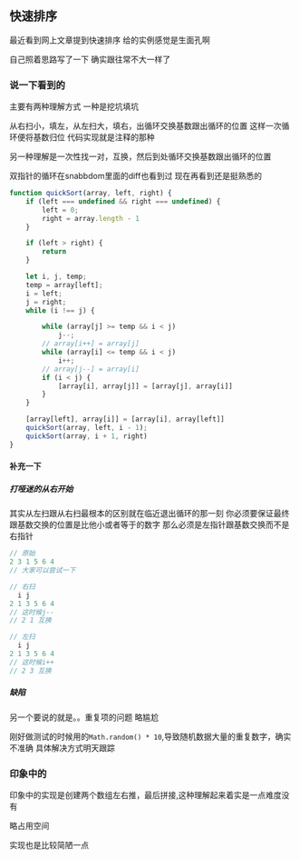 ## 快速排序

最近看到网上文章提到快速排序
给的实例感觉是生面孔啊

自己照着思路写了一下
确实跟往常不大一样了

### 说一下看到的

主要有两种理解方式
一种是挖坑填坑

从右扫小，填左，从左扫大，填右，出循环交换基数跟出循环的位置
这样一次循环便将基数归位
代码实现就是注释的那种

另一种理解是一次性找一对，互换，然后到处循环交换基数跟出循环的位置

双指针的循环在snabbdom里面的diff也看到过
现在再看到还是挺熟悉的
```javascript
function quickSort(array, left, right) {
    if (left === undefined && right === undefined) {
        left = 0;
        right = array.length - 1
    }

    if (left > right) {
        return
    }

    let i, j, temp;
    temp = array[left];
    i = left;
    j = right;
    while (i !== j) {

        while (array[j] >= temp && i < j)
            j--;
        // array[i++] = array[j]
        while (array[i] <= temp && i < j)
            i++;
        // array[j--] = array[i]
        if (i < j) {
            [array[i], array[j]] = [array[j], array[i]]
        }
    }

    [array[left], array[i]] = [array[i], array[left]]
    quickSort(array, left, i - 1);
    quickSort(array, i + 1, right)
}
```

#### 补充一下

##### 打哑迷的从右开始

其实从左扫跟从右扫最根本的区别就在临近退出循环的那一刻
你必须要保证最终跟基数交换的位置是比他小或者等于的数字
那么必须是左指针跟基数交换而不是右指针
```javascript
// 原始
2 3 1 5 6 4
// 大家可以尝试一下

// 右扫
  i j
2 1 3 5 6 4
// 这时候j--
// 2 1 互换

// 左扫
  i j
2 1 3 5 6 4
// 这时候i++
// 2 3 互换
```

##### 缺陷

另一个要说的就是。。重复项的问题
略尴尬

刚好做测试的时候用的`Math.random() * 10`,导致随机数据大量的重复数字，确实不准确
具体解决方式明天跟踪
### 印象中的

印象中的实现是创建两个数组左右推，最后拼接,这种理解起来着实是一点难度没有

略占用空间

实现也是比较简陋一点